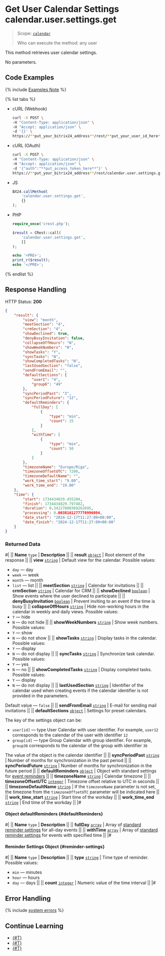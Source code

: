 # Get User Calendar Settings calendar.user.settings.get

> Scope: [`calendar`](../scopes/permissions.md)
>
> Who can execute the method: any user

This method retrieves user calendar settings.

No parameters.

## Code Examples

{% include [Examples Note](../../_includes/examples.md) %}

{% list tabs %}

- cURL (Webhook)

    ```bash
    curl -X POST \
    -H "Content-Type: application/json" \
    -H "Accept: application/json" \
    -d '{}' \
    https://**put_your_bitrix24_address**/rest/**put_your_user_id_here**/**put_your_webhook_here**/calendar.user.settings.get
    ```

- cURL (OAuth)

    ```bash
    curl -X POST \
    -H "Content-Type: application/json" \
    -H "Accept: application/json" \
    -d '{"auth":"**put_access_token_here**"}' \
    https://**put_your_bitrix24_address**/rest/calendar.user.settings.get
    ```

- JS

    ```js
    BX24.callMethod(
        'calendar.user.settings.get',
        {}
    );
    ```

- PHP

    ```php
    require_once('crest.php');

    $result = CRest::call(
        'calendar.user.settings.get',
        []
    );

    echo '<PRE>';
    print_r($result);
    echo '</PRE>';
    ```

{% endlist %}

## Response Handling

HTTP Status: **200**

```json
{
    "result": {
        "view": "month",
        "meetSection": "4",
        "crmSection": "4",
        "showDeclined": true,
        "denyBusyInvitation": false,
        "collapseOffHours": "N",
        "showWeekNumbers": "N",
        "showTasks": "Y",
        "syncTasks": "N",
        "showCompletedTasks": "N",
        "lastUsedSection": "false",
        "sendFromEmail": "",
        "defaultSections": {
            "user1": "4",
            "group6": "49"
        },
        "syncPeriodPast": "3",
        "syncPeriodFuture": "12",
        "defaultReminders": {
            "fullDay": [
                {
                    "type": "min",
                    "count": 15
                }
            ],
            "withTime": [
                {
                    "type": "min",
                    "count": 50
                }
            ]
        },
        "timezoneName": "Europe/Riga",
        "timezoneOffsetUTC": 7200,
        "timezoneDefaultName": "",
        "work_time_start": "9.00",
        "work_time_end": "19.00"
    },
    "time": {
        "start": 1734434829.455204,
        "finish": 1734434829.797482,
        "duration": 0.34227800369262695,
        "processing": 0.0038161277770996094,
        "date_start": "2024-12-17T11:27:09+00:00",
        "date_finish": "2024-12-17T11:27:09+00:00"
    }
}
```

### Returned Data

#|
|| **Name**
`type` | **Description** ||
|| **result**
[`object`](../data-types.md) | Root element of the response ||
|| **view**
[`string`](../data-types.md) | Default view for the calendar. Possible values:
- `day` — day
- `week` — week
- `month` — month
- `list` — list ||
|| **meetSection**
[`string`](../data-types.md) | Calendar for invitations ||
|| **crmSection**
[`string`](../data-types.md) | Calendar for CRM ||
|| **showDeclined**
[`boolean`](../data-types.md) | Show events where the user declined to participate ||
|| **denyBusyInvitation**
[`boolean`](../data-types.md) | Prevent inviting to an event if the time is busy ||
|| **collapseOffHours**
[`string`](../data-types.md) | Hide non-working hours in the calendar in weekly and daily views. Possible values:
- `Y` — hide
- `N` — do not hide ||
|| **showWeekNumbers**
[`string`](../data-types.md) | Show week numbers. Possible values:
- `Y` — show
- `N` — do not show ||
|| **showTasks**
[`string`](../data-types.md) | Display tasks in the calendar. Possible values:
- `Y` — display
- `N` — do not display ||
|| **syncTasks**
[`string`](../data-types.md) | Synchronize task calendar. Possible values:
- `Y` — yes
- `N` — no ||
|| **showCompletedTasks**
[`string`](../data-types.md) | Display completed tasks. Possible values:
- `Y` — display
- `N` — do not display  ||
|| **lastUsedSection**
[`string`](../data-types.md) | Identifier of the calendar used when creating events if the calendar identifier is not provided in the parameters. 

Default value — `false` ||
|| **sendFromEmail**
[`string`](../data-types.md) | E-mail for sending mail invitations ||
|| **defaultSections**
[`object`](../data-types.md) | Settings for preset calendars.

The key of the settings object can be:
- `user[id]` — type User Calendar with user identifier. For example, `user12` corresponds to the calendar of the user with identifier `12`
- `group[id]` — type Group Calendar with group identifier. For example, `group36` corresponds to the calendar of the group with identifier `36`

The value of the object is the calendar identifier ||
|| **syncPeriodPast**
[`string`](../data-types.md) | Number of months for synchronization in the past period ||
|| **syncPeriodFuture**
[`string`](../data-types.md) | Number of months for synchronization in the future period ||
|| **defaultReminders**
[`object`](../data-types.md) | Object with standard settings for [event reminders](#defaultReminders) ||
|| **timezoneName**
[`string`](../data-types.md) | Calendar timezone ||
|| **timezoneOffsetUTC**
[`integer`](../data-types.md) | Timezone offset relative to UTC in seconds ||
|| **timezoneDefaultName**
[`string`](../data-types.md) | If the `timezoneName` parameter is not set, the timezone from the `timezoneOffsetUTC` parameter will be indicated here ||
|| **work_time_start**
[`string`](../data-types.md) | Start time of the workday ||
|| **work_time_end**
[`string`](../data-types.md) | End time of the workday ||
|#

#### Object defaultReminders {#defaultReminders}

#|
|| **Name**
`type` | **Description** ||
|| **fullDay**
[`array`](../data-types.md) | Array of [standard reminder settings](#reminder-settings) for all-day events ||
|| **withTime**
[`array`](../data-types.md) | Array of [standard reminder settings](#reminder-settings) for events with specified time ||
|#

#### Reminder Settings Object {#reminder-settings}

#|
|| **Name**
`type` | **Description** ||
|| **type**
[`string`](../data-types.md) | Time type of reminder. Possible values:
- `min` — minutes
- `hour` — hours
- `day` — days ||
|| **count**
[`integer`](../data-types.md) | Numeric value of the time interval ||
|#

## Error Handling

{% include [system errors](../../_includes/system-errors.md) %}

## Continue Learning 

- [{#T}](./index.md)
- [{#T}](./calendar-settings-get.md)
- [{#T}](./calendar-user-settings-set.md)